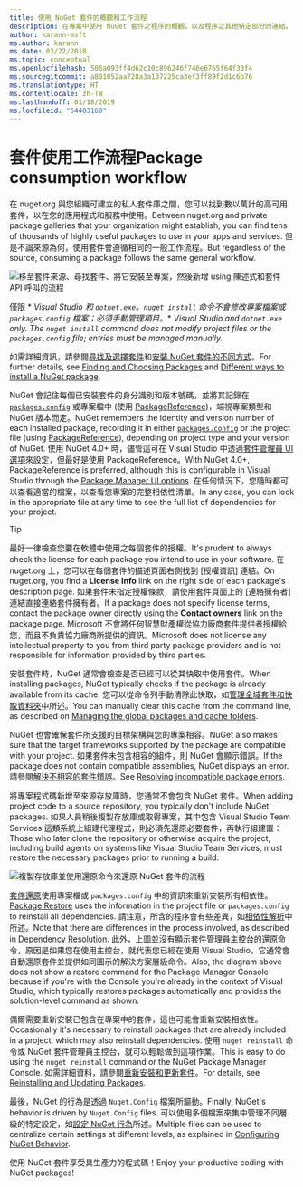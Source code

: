```yaml
---
title: 使用 NuGet 套件的概觀和工作流程
description: 在專案中使用 NuGet 套件之程序的概觀，以及程序之其他特定部分的連結。
author: karann-msft
ms.author: karann
ms.date: 03/22/2018
ms.topic: conceptual
ms.openlocfilehash: 506a093ff4d62c10c896246f746e6765f64f33f4
ms.sourcegitcommit: a801052aa728a3a137225ca3ef3ff89f2d1c6b76
ms.translationtype: HT
ms.contentlocale: zh-TW
ms.lasthandoff: 01/18/2019
ms.locfileid: "54403160"
---
```

# <a name="package-consumption-workflow"></a><span data-ttu-id="1dae6-103">套件使用工作流程</span><span class="sxs-lookup"><span data-stu-id="1dae6-103">Package consumption workflow</span></span>

<span data-ttu-id="1dae6-104">在 nuget.org 與您組織可建立的私人套件庫之間，您可以找到數以萬計的高可用套件，以在您的應用程式和服務中使用。</span><span class="sxs-lookup"><span data-stu-id="1dae6-104">Between nuget.org and private package galleries that your organization might establish, you can find tens of thousands of highly useful packages to use in your apps and services.</span></span> <span data-ttu-id="1dae6-105">但是不論來源為何，使用套件會遵循相同的一般工作流程。</span><span class="sxs-lookup"><span data-stu-id="1dae6-105">But regardless of the source, consuming a package follows the same general workflow.</span></span>

![移至套件來源、尋找套件、將它安裝至專案，然後新增 using 陳述式和套件 API 呼叫的流程](media/Overview-01-GeneralFlow.png)

<span data-ttu-id="1dae6-107">僅限 \* _Visual Studio 和 `dotnet.exe`。`nuget install` 命令不會修改專案檔案或 `packages.config` 檔案；必須手動管理項目。_</span><span class="sxs-lookup"><span data-stu-id="1dae6-107">\* _Visual Studio and `dotnet.exe` only. The `nuget install` command does not modify project files or the `packages.config` file; entries must be managed manually._</span></span>

<span data-ttu-id="1dae6-108">如需詳細資訊，請參閱[尋找及選擇套件](../consume-packages/finding-and-choosing-packages.md)和[安裝 NuGet 套件的不同方式](ways-to-install-a-package.md)。</span><span class="sxs-lookup"><span data-stu-id="1dae6-108">For further details, see [Finding and Choosing Packages](../consume-packages/finding-and-choosing-packages.md) and [Different ways to install a NuGet package](ways-to-install-a-package.md).</span></span>

<span data-ttu-id="1dae6-109">NuGet 會記住每個已安裝套件的身分識別和版本號碼，並將其記錄在 [`packages.config`](../reference/packages-config.md) 或專案檔中 (使用 [PackageReference](../consume-packages/package-references-in-project-files.md))，端視專案類型和 NuGet 版本而定。</span><span class="sxs-lookup"><span data-stu-id="1dae6-109">NuGet remembers the identity and version number of each installed package, recording it in either [`packages.config`](../reference/packages-config.md) or the project file (using [PackageReference](../consume-packages/package-references-in-project-files.md)), depending on project type and your version of NuGet.</span></span> <span data-ttu-id="1dae6-110">使用 NuGet 4.0+ 時，儘管這可在 Visual Studio 中透過[套件管理員 UI 選項](../tools/package-manager-ui.md)來設定，但最好是使用 PackageReference。</span><span class="sxs-lookup"><span data-stu-id="1dae6-110">With NuGet 4.0+, PackageReference is preferred, although this is configurable in Visual Studio through the [Package Manager UI options](../tools/package-manager-ui.md).</span></span> <span data-ttu-id="1dae6-111">在任何情況下，您隨時都可以查看適當的檔案，以查看您專案的完整相依性清單。</span><span class="sxs-lookup"><span data-stu-id="1dae6-111">In any case, you can look in the appropriate file at any time to see the full list of dependencies for your project.</span></span>

> [!Tip]
> <span data-ttu-id="1dae6-112">最好一律檢查您要在軟體中使用之每個套件的授權。</span><span class="sxs-lookup"><span data-stu-id="1dae6-112">It's prudent to always check the license for each package you intend to use in your software.</span></span> <span data-ttu-id="1dae6-113">在 nuget.org 上，您可以在每個套件的描述頁面右側找到 [授權資訊] 連結。</span><span class="sxs-lookup"><span data-stu-id="1dae6-113">On nuget.org, you find a **License Info** link on the right side of each package's description page.</span></span> <span data-ttu-id="1dae6-114">如果套件未指定授權條款，請使用套件頁面上的 [連絡擁有者] 連結直接連絡套件擁有者。</span><span class="sxs-lookup"><span data-stu-id="1dae6-114">If a package does not specify license terms, contact the package owner directly using the **Contact owners** link on the package page.</span></span> <span data-ttu-id="1dae6-115">Microsoft 不會將任何智慧財產權從協力廠商套件提供者授權給您，而且不負責協力廠商所提供的資訊。</span><span class="sxs-lookup"><span data-stu-id="1dae6-115">Microsoft does not license any intellectual property to you from third party package providers and is not responsible for information provided by third parties.</span></span>

<span data-ttu-id="1dae6-116">安裝套件時，NuGet 通常會檢查是否已經可以從其快取中使用套件。</span><span class="sxs-lookup"><span data-stu-id="1dae6-116">When installing packages, NuGet typically checks if the package is already available from its cache.</span></span> <span data-ttu-id="1dae6-117">您可以從命令列手動清除此快取，如[管理全域套件和快取資料夾](../consume-packages/managing-the-global-packages-and-cache-folders.md)中所述。</span><span class="sxs-lookup"><span data-stu-id="1dae6-117">You can manually clear this cache from the command line, as described on [Managing the global packages and cache folders](../consume-packages/managing-the-global-packages-and-cache-folders.md).</span></span>

<span data-ttu-id="1dae6-118">NuGet 也會確保套件所支援的目標架構與您的專案相容。</span><span class="sxs-lookup"><span data-stu-id="1dae6-118">NuGet also makes sure that the target frameworks supported by the package are compatible with your project.</span></span> <span data-ttu-id="1dae6-119">如果套件未包含相容的組件，則 NuGet 會顯示錯誤。</span><span class="sxs-lookup"><span data-stu-id="1dae6-119">If the package does not contain compatible assemblies, NuGet displays an error.</span></span> <span data-ttu-id="1dae6-120">請參閱[解決不相容的套件錯誤](dependency-resolution.md#resolving-incompatible-package-errors)。</span><span class="sxs-lookup"><span data-stu-id="1dae6-120">See [Resolving incompatible package errors](dependency-resolution.md#resolving-incompatible-package-errors).</span></span>

<span data-ttu-id="1dae6-121">將專案程式碼新增至來源存放庫時，您通常不會包含 NuGet 套件。</span><span class="sxs-lookup"><span data-stu-id="1dae6-121">When adding project code to a source repository, you typically don't include NuGet packages.</span></span> <span data-ttu-id="1dae6-122">如果人員稍後複製存放庫或取得專案，其中包含 Visual Studio Team Services 這類系統上組建代理程式，則必須先還原必要套件，再執行組建置：</span><span class="sxs-lookup"><span data-stu-id="1dae6-122">Those who later clone the repository or otherwise acquire the project, including build agents on systems like Visual Studio Team Services, must restore the necessary packages prior to running a build:</span></span>

![複製存放庫並使用還原命令來還原 NuGet 套件的流程](media/Overview-02-RestoreFlow.png)

<span data-ttu-id="1dae6-124">[套件還原](../consume-packages/package-restore.md)使用專案檔或 `packages.config` 中的資訊來重新安裝所有相依性。</span><span class="sxs-lookup"><span data-stu-id="1dae6-124">[Package Restore](../consume-packages/package-restore.md) uses the information in the project file or `packages.config` to reinstall all dependencies.</span></span> <span data-ttu-id="1dae6-125">請注意，所含的程序會有些差異，如[相依性解析](../consume-packages/dependency-resolution.md)中所述。</span><span class="sxs-lookup"><span data-stu-id="1dae6-125">Note that there are differences in the process involved, as described in [Dependency Resolution](../consume-packages/dependency-resolution.md).</span></span> <span data-ttu-id="1dae6-126">此外，上圖並沒有顯示套件管理員主控台的還原命令，原因是如果您在使用主控台，就代表您已經在使用 Visual Studio，它通常會自動還原套件並提供如同圖示的解決方案層級命令。</span><span class="sxs-lookup"><span data-stu-id="1dae6-126">Also, the diagram above does not show a restore command for the Package Manager Console because if you're with the Console you're already in the context of Visual Studio, which typically restores packages automatically and provides the solution-level command as shown.</span></span>

<span data-ttu-id="1dae6-127">偶爾需要重新安裝已包含在專案中的套件，這也可能會重新安裝相依性。</span><span class="sxs-lookup"><span data-stu-id="1dae6-127">Occasionally it's necessary to reinstall packages that are already included in a project, which may also reinstall dependencies.</span></span> <span data-ttu-id="1dae6-128">使用 `nuget reinstall` 命令或 NuGet 套件管理員主控台，就可以輕鬆做到這項作業。</span><span class="sxs-lookup"><span data-stu-id="1dae6-128">This is easy to do using the `nuget reinstall` command or the NuGet Package Manager Console.</span></span> <span data-ttu-id="1dae6-129">如需詳細資料，請參閱[重新安裝和更新套件](../consume-packages/reinstalling-and-updating-packages.md)。</span><span class="sxs-lookup"><span data-stu-id="1dae6-129">For details, see [Reinstalling and Updating Packages](../consume-packages/reinstalling-and-updating-packages.md).</span></span>

<span data-ttu-id="1dae6-130">最後，NuGet 的行為是透過 `Nuget.Config` 檔案所驅動。</span><span class="sxs-lookup"><span data-stu-id="1dae6-130">Finally, NuGet's behavior is driven by `Nuget.Config` files.</span></span> <span data-ttu-id="1dae6-131">可以使用多個檔案來集中管理不同層級的特定設定，如[設定 NuGet 行為](../consume-packages/configuring-nuget-behavior.md)所述。</span><span class="sxs-lookup"><span data-stu-id="1dae6-131">Multiple files can be used to centralize certain settings at different levels, as explained in [Configuring NuGet Behavior](../consume-packages/configuring-nuget-behavior.md).</span></span>

<span data-ttu-id="1dae6-132">使用 NuGet 套件享受具生產力的程式碼！</span><span class="sxs-lookup"><span data-stu-id="1dae6-132">Enjoy your productive coding with NuGet packages!</span></span>
